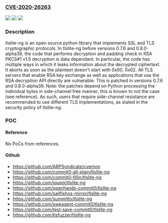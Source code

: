 ### [CVE-2020-26263](https://cve.mitre.org/cgi-bin/cvename.cgi?name=CVE-2020-26263)
![](https://img.shields.io/static/v1?label=Product&message=tlslite-ng&color=blue)
![](https://img.shields.io/static/v1?label=Version&message=n%2Fa&color=blue)
![](https://img.shields.io/static/v1?label=Vulnerability&message=CWE-326%20Inadequate%20Encryption%20Strength&color=brighgreen)

### Description

tlslite-ng is an open source python library that implements SSL and TLS cryptographic protocols. In tlslite-ng before versions 0.7.6 and 0.8.0-alpha39, the code that performs decryption and padding check in RSA PKCS#1 v1.5 decryption is data dependant. In particular, the code has multiple ways in which it leaks information about the decrypted ciphertext. It aborts as soon as the plaintext doesn't start with 0x00, 0x02. All TLS servers that enable RSA key exchange as well as applications that use the RSA decryption API directly are vulnerable. This is patched in versions 0.7.6 and 0.8.0-alpha39. Note: the patches depend on Python processing the individual bytes in side-channel free manner, this is known to not the case (see reference). As such, users that require side-channel resistance are recommended to use different TLS implementations, as stated in the security policy of tlslite-ng.

### POC

#### Reference
No PoCs from references.

#### Github
- https://github.com/ARPSyndicate/cvemon
- https://github.com/commit0-all-plain/tlslite-ng
- https://github.com/commit0-fillin/tlslite-ng
- https://github.com/jquepi/tlslite-ng
- https://github.com/openhands-commit0/tlslite-ng
- https://github.com/sailfishos-mirror/tlslite-ng
- https://github.com/summitto/tlslite-ng
- https://github.com/sweagent-commit0/tlslite-ng
- https://github.com/test-save-commit0/tlslite-ng
- https://github.com/tlsfuzzer/tlslite-ng

